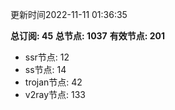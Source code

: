 更新时间2022-11-11 01:36:35

**总订阅: 45**
**总节点: 1037**
**有效节点: 201**
- ssr节点: 12
- ss节点: 14
- trojan节点: 42
- v2ray节点: 133
